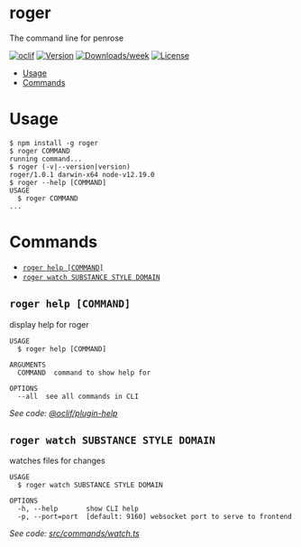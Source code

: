 roger
=====

The command line for penrose

[![oclif](https://img.shields.io/badge/cli-oclif-brightgreen.svg)](https://oclif.io)
[![Version](https://img.shields.io/npm/v/roger.svg)](https://npmjs.org/package/roger)
[![Downloads/week](https://img.shields.io/npm/dw/roger.svg)](https://npmjs.org/package/roger)
[![License](https://img.shields.io/npm/l/roger.svg)](https://github.com/penrose/penrose/blob/master/package.json)

<!-- toc -->
* [Usage](#usage)
* [Commands](#commands)
<!-- tocstop -->
# Usage
<!-- usage -->
```sh-session
$ npm install -g roger
$ roger COMMAND
running command...
$ roger (-v|--version|version)
roger/1.0.1 darwin-x64 node-v12.19.0
$ roger --help [COMMAND]
USAGE
  $ roger COMMAND
...
```
<!-- usagestop -->
# Commands
<!-- commands -->
* [`roger help [COMMAND]`](#roger-help-command)
* [`roger watch SUBSTANCE STYLE DOMAIN`](#roger-watch-substance-style-domain)

## `roger help [COMMAND]`

display help for roger

```
USAGE
  $ roger help [COMMAND]

ARGUMENTS
  COMMAND  command to show help for

OPTIONS
  --all  see all commands in CLI
```

_See code: [@oclif/plugin-help](https://github.com/oclif/plugin-help/blob/v3.2.1/src/commands/help.ts)_

## `roger watch SUBSTANCE STYLE DOMAIN`

watches files for changes

```
USAGE
  $ roger watch SUBSTANCE STYLE DOMAIN

OPTIONS
  -h, --help       show CLI help
  -p, --port=port  [default: 9160] websocket port to serve to frontend
```

_See code: [src/commands/watch.ts](https://github.com/penrose/penrose/blob/v1.0.1/src/commands/watch.ts)_
<!-- commandsstop -->
